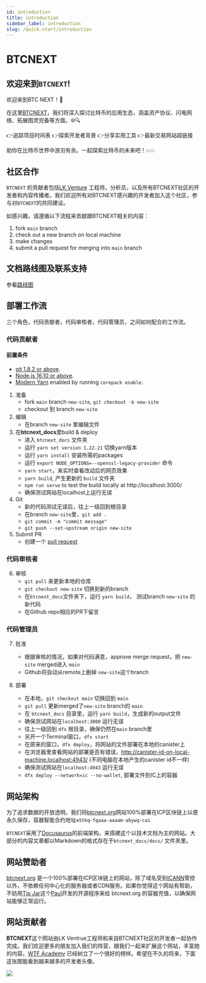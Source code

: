 ```yaml
---
id: introduction
title: introduction
sidebar_label: introduction
slug: /quick-start/introduction
---
```


# BTCNEXT

## 欢迎来到`BTCNEXT`!

欢迎来到BTC NEXT！🚀 

在这里[BTCNEXT](https://btcnext.org)，我们将深入探讨比特币的应用生态，涵盖资产协议、闪电网络、拓展图灵完备等方面。🌐🔍 

👉追踪项目时间表
👉探索开发者背景
👉分享实用工具
👉最新交易网站超链接

助你在比特币世界中游刃有余。一起探索比特币的未来吧！💥💥

## 社区合作

`BTCNEXT` 的贡献者包括[LK Venture](https://linekong.com) 工程师，分析员，以及所有BTCNEXT社区的开发者和内容传播者。我们欢迎所有对BTCNEXT感兴趣的开发者加入这个社区，参与对`BTCNEXT`的共同建设。

如感兴趣，请遵循以下流程来贡献跟BTCNEXT相关的内容：

1. fork `main` branch
2. check out a new branch on local machine
3. make changes
4. submit a pull request for merging into `main` branch

## 文档路线图及联系支持
参看[路线图](https://github.com/Million-Miles/BTCNEXT/wiki/BTCNEXT-Wiki)

## 部署工作流

三个角色，代码贡献者，代码审核者，代码管理员，之间如何配合的工作流。

### 代码贡献者

#### 前置条件

- [git 1.8.2 or above](https://git-scm.com/downloads).
- [Node.js 16.10 or above](https://nodejs.org/en/download/).
- [Modern Yarn](https://yarnpkg.com/getting-started/install) enabled by running `corepack enable`.

1. 准备
    - fork `main` branch `new-site`, `git checkout -b new-site` 
    - checkout 到 branch `new-site` 
2. 编辑
    - 在branch `new-site` 里编辑文件
3. 在**btcnext_docs**里build & deploy
    - 进入 `btcnext_docs` 文件夹
    - 运行 `yarn set version 1.22.21` 切换yarn版本
    - 运行 `yarn install` 安装所需的packages
    - 运行 `export NODE_OPTIONS=--openssl-legacy-provider` 命令
    - `yarn start`，来实时查看改动后的网页效果
    - `yarn build`, 产生更新的 `build` 文件夹
    - `npm run serve` to test the build locally at http://localhost:3000/
    - 确保测试网站在localhost上运行无误
4. Git
    - 新的代码测试无误后，往上一级回到根目录
    - 在branch `new-site`里，`git add .`
    - `git commit -m "commit message"`
    - `git push --set-upstream origin new-site`
5. Submit PR
    - 创建一个 [pull request](https://github.com/Million-Miles/btcnext/pulls) 

### 代码审核者

6. 审核
    - `git pull` 来更新本地的仓库
    - `git checkout new-site` 切换到新的branch
    - 在`btcnext_docs`文件夹下，运行 `yarn build`， 测试branch `new-site` 的新代码
    - 在Github repo相应的PR下留言

### 代码管理员

7.  批准
    - 根据审核的情况，如果对代码满意，approve merge request，把 `new-site` merged进入 `main`
    - Github将自动从remote上删掉 `new-site`这个branch

8.  部署
    - 在本地，`git checkout main` 切换回到 `main`
    - `git pull` 更新merged了`new-site` branch的 `main`
    - 在 `btcnext_docs` 目录里，运行 `yarn build`，生成新的output文件
    - 确保测试网站在`localhost:3000` 运行无误
    - 往上一级回到 `dfx` 根目录，确保仍然在`main` branch里
    - 另开一个Terminal窗口，`dfx start`
    - 在原来的窗口，`dfx deploy`，将网站的文件部署在本地的canister上
    - 在浏览器里查看网站的部署是否有错误，http://canister-id-on-local-machine.localhost:4943/ (不同电脑在本地产生的canister id不一样)
    - 确保测试网站在`localhost:4943` 运行无误
    - `dfx deploy --network=ic --no-wallet`, 部署文件到IC上的容器

## 网站架构

为了追求数据的开放透明，我们将[btcnext.org](https://btcnext.org)网站100%部署在ICP区块链上以便永久保存，容器智能合约地址`e5tkq-fqaaa-aaaam-abywq-cai`

`BTCNEXT`采用了[Docusaurus](https://docusaurus.io/docs)的前端架构，来搭建这个以技术文档为主的网站。大部分的内容文章都以Markdown的格式存在于`btcnext_docs/docs/` 文件夹里。


## 网站赞助者

[btcnext.org](https://btcnext.xyz) 是一个100%部署在ICP区块链上的网站，除了域名受到[ICANN](https://www.icann.org/)管控以外，不依赖任何中心化的服务器或者CDN服务。如果你觉得这个网站有帮助，不妨用[Tip Jar](https://tipjar.rocks)这个[Paul](https://github.com/ninegua)开发的开源程序来给 btcnext.org 的容器充值，以确保网站能够正常运行。

## 网站贡献者

**BTCNEXT**这个网站由LK Ventrue工程师和来自BTCNEXT社区的开发者一起协作完成。我们欢迎更多的朋友加入我们的阵营，跟我们一起来扩展这个网站，丰富她的内容。[WTF Academy](https://github.com/WTFAcademy) 已经树立了一个很好的榜样。希望在不久的将来，下面这张图能看到越来越多的开发者头像。

<a href="https://github.com/Million-Miles/btcnext/graphs/contributors">
  <img src="https://contrib.rocks/image?repo=Million-Miles/btcnext" />
</a>

